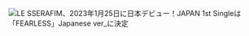 ![LE SSERAFIM、2023年1月25日に日本デビュー！JAPAN 1st Singleは「FEARLESS」Japanese ver_に決定](https://github.com/Kim-Chaewonn/Kim-Chaewonn/assets/137004973/8d516316-e24a-4ee9-8f0a-8ab17c1b9448)
